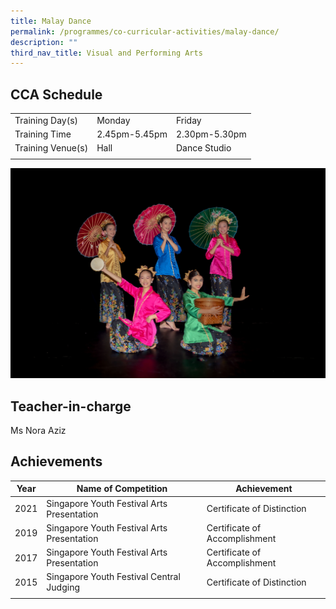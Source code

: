 ```yaml
---
title: Malay Dance
permalink: /programmes/co-curricular-activities/malay-dance/
description: ""
third_nav_title: Visual and Performing Arts
---
```

CCA Schedule
------------

| | | |
| --- | --- | --- | 
| Training Day(s) | Monday | Friday |  
| Training Time | 2.45pm-5.45pm | 2.30pm-5.30pm |  
| Training Venue(s) | Hall | Dance Studio |  
| | | |
  
![](/images/malaydance12023.jpg)  

Teacher-in-charge
------------------

Ms Nora Aziz

Achievements
------------

| Year | Name of Competition | Achievement |
| --- | --- | --- |
| 2021 | Singapore Youth Festival Arts Presentation | Certificate of Distinction |
| 2019 | Singapore Youth Festival Arts Presentation | Certificate of Accomplishment |
| 2017 | Singapore Youth Festival Arts Presentation | Certificate of Accomplishment |
| 2015 | Singapore Youth Festival Central Judging | Certificate of Distinction |
| | | |


